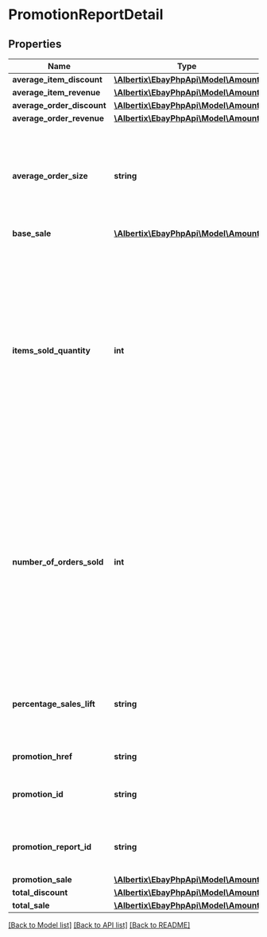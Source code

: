 # PromotionReportDetail

## Properties
Name | Type | Description | Notes
------------ | ------------- | ------------- | -------------
**average_item_discount** | [**\Albertix\EbayPhpApi\Model\Amount**](Amount.md) |  | [optional] 
**average_item_revenue** | [**\Albertix\EbayPhpApi\Model\Amount**](Amount.md) |  | [optional] 
**average_order_discount** | [**\Albertix\EbayPhpApi\Model\Amount**](Amount.md) |  | [optional] 
**average_order_revenue** | [**\Albertix\EbayPhpApi\Model\Amount**](Amount.md) |  | [optional] 
**average_order_size** | **string** | The average order size is the average number of items that each order contained in a promotion. This value is calculated as follows: itemsSoldQuantity / numberOfOrdersSold &#x3D; averageOrderSize | [optional] 
**base_sale** | [**\Albertix\EbayPhpApi\Model\Amount**](Amount.md) |  | [optional] 
**items_sold_quantity** | **int** | This is the quantity of items purchased in a threshold promotion where the threshold has been met and the discount was applied. For example, suppose you&#39;re running a &amp;quot;Buy 1, get 1 at 50%&amp;quot; promotion on $5 socks. One buyer purchases two pairs of socks, so they pay $7.50 for both pairs (rather than the full price of $10). Your number of items sold (itemsSoldQuantity) would be 2 and you number of orders sold (numberOfOrdersSold) would be 1. | [optional] 
**number_of_orders_sold** | **int** | This is the number of orders sold in a threshold promotion where the threshold has been met and the discount was applied. For example, suppose you&#39;re running a &amp;quot;Buy 1, get 1 at 50%&amp;quot; promotion on $5 socks. One buyer purchases two pairs of socks, so they pay $7.50 for both pairs (rather than the full price of $10). Your numberOfOrdersSold would be 1 and your itemsSoldQuantity would be 2. | [optional] 
**percentage_sales_lift** | **string** | The percentage sales lift is the total dollar amount gained due to promotions. This value is calculated as follows: promotionSale / totalSale &#x3D; percentageSalesLift | [optional] 
**promotion_href** | **string** | The URI of the promotion report. | [optional] 
**promotion_id** | **string** | A unique eBay-assigned ID for the promotion that&#39;s generated when the promotion is created. | [optional] 
**promotion_report_id** | **string** | The unique eBay-assigned ID of the promotion report that is generated when the report is created. | [optional] 
**promotion_sale** | [**\Albertix\EbayPhpApi\Model\Amount**](Amount.md) |  | [optional] 
**total_discount** | [**\Albertix\EbayPhpApi\Model\Amount**](Amount.md) |  | [optional] 
**total_sale** | [**\Albertix\EbayPhpApi\Model\Amount**](Amount.md) |  | [optional] 

[[Back to Model list]](../README.md#documentation-for-models) [[Back to API list]](../README.md#documentation-for-api-endpoints) [[Back to README]](../README.md)


